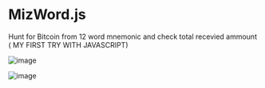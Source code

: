 # MizWord.js

Hunt for Bitcoin from 12 word mnemonic and check total recevied ammount ( MY FIRST TRY WITH JAVASCRIPT)

![image](https://user-images.githubusercontent.com/88630056/131036466-749e8b8e-aed0-454c-a37d-97496aaa1274.png)

![image](https://user-images.githubusercontent.com/88630056/131036768-990b1b31-7efc-4117-838f-f88cacff56b5.png)

